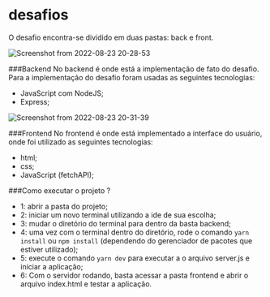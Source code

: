 # desafios

O desafio encontra-se dividido em duas pastas: back e front.

![Screenshot from 2022-08-23 20-28-53](https://user-images.githubusercontent.com/77160753/186283848-b4001fbf-4ee3-4f5f-915f-315f317cfca0.png)

###Backend
No backend é onde está a implementação de fato do desafio. Para a implementação do desafio foram usadas as seguintes tecnologias:
  - JavaScript com NodeJS;
  - Express;
  
  ![Screenshot from 2022-08-23 20-31-39](https://user-images.githubusercontent.com/77160753/186284199-5c4c0683-fad8-47b4-8cfd-60f192228158.png)

###Frontend
No frontend é onde está implementado a interface do usuário, onde foi utilizado as seguintes tecnologias:
  - html;
  - css;
  - JavaScript (fetchAPI);
 
 ###Como executar o projeto ?
 
  - 1: abrir a pasta do projeto;
  - 2: iniciar um novo terminal utilizando a ide de sua escolha;
  - 3: mudar o diretório do terminal para dentro da basta backend;
  - 4: uma vez com o terminal dentro do diretório, rode o comando `yarn install` ou `npm install` (dependendo do gerenciador de pacotes que estiver utilizado);
  - 5: execute o comando `yarn dev` para executar a o arquivo server.js e iniciar a aplicação;
  - 6: Com o servidor rodando, basta acessar a pasta frontend e abrir o arquivo index.html e testar a aplicação.
